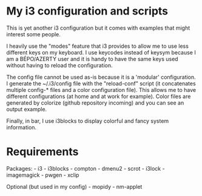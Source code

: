 My i3 configuration and scripts
===============================

This is yet another i3 configuration but it comes with examples that might interest some people.

I heavily use the "modes" feature that i3 provides to allow me to use less different keys on my keyboard.
I use keycodes instead of keysym because I am a BÉPO/AZERTY user and it is handy to have the same keys used without having to reload the configuration.

The config file cannot be used as-is because it is a 'modular' configuration. I generate the ~/.i3/config file with the "reload-conf" script (it concatenates multiple config-* files and a color configuration file).
This allows me to have different configurations (at home and at work for example).
Color files are generated by colorize (github repository incoming) and you can see an output example.

Finally, in bar, I use i3blocks to display colorful and fancy system information.

Requirements
============

Packages:
    - i3
    - i3blocks
    - compton
    - dmenu2
    - scrot
    - i3lock
    - imagemagick
    - pwgen
    - xclip

Optional (but used in my config)
    - mopidy
    - nm-applet
